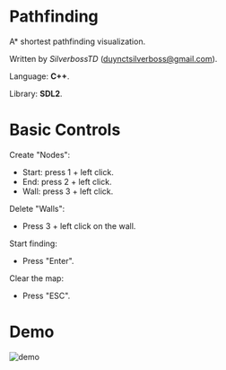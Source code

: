 # Pathfinding
A* shortest pathfinding visualization.
        
Written by <i>SilverbossTD</i> (duynctsilverboss@gmail.com).

Language: <b>C++</b>.

Library: <b>SDL2</b>.

# Basic Controls

Create "Nodes":
   + Start: press 1 + left click.
   + End: press 2 + left click.
   + Wall: press 3 + left click.

Delete "Walls":
   + Press 3 + left click on the wall.
    
Start finding:
   + Press "Enter".
   
Clear the map:
   + Press "ESC".
  
# Demo
![demo](https://media.discordapp.net/attachments/636515552428425236/902502770286952498/demo.gif)
